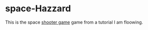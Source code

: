 # space-Hazzard
This is the space [shooter game](https://youtu.be/enfG6BCTr8o?si=RCtuRkmAQ0nADIyV) game from a tutorial I am floowing.  
